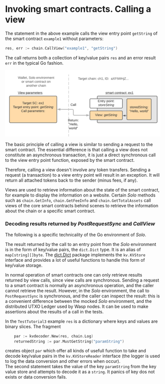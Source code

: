 # Invoking smart contracts. Calling a view

The statement in the above example calls the view entry point `getString` of the
smart contract `example1` without parameters:

```go
res, err := chain.CallView("example1", "getString")
```

The call returns both a collection of key/value pairs `res` and an error result
`err` in the typical Go fashion.

![](../../static/img/tutorial/call_view.png)

The basic principle of calling a view is similar to sending a request to the
smart contract. The essential difference is that calling a view does not 
constitute an asynchronous transaction, it is just a direct synchronous
call to the view entry point function, exposed by the smart contract.

Therefore, calling a view doesn't involve any token transfers. Sending a
request (a transaction) to a view entry point will result in an exception. It
will return all attached tokens back to the sender (minus fees, if any).

Views are used to retrieve information about the state of the smart contract,
for example to display the information on a website. Certain _Solo_ methods such
as `chain.GetInfo`, `chain.GetFeeInfo` and `chain.GetTotalAssets` call views of
the core smart contracts behind scenes to retrieve the information about the
chain or a specific smart contract.

### Decoding results returned by _PostRequestSync_ and _CallView_

The following is a specific technicality of the Go environment of _Solo_.

The result returned by the call to an entry point from the _Solo_ environment
is in the form of key/value pairs, the `dict.Dict` type. It is an alias of `map[string][]byte`.
The [dict.Dict](https://github.com/iotaledger/wasp/blob/master/packages/kv/dict/dict.go)
package implements the `kv.KVStore` interface and provides a lot of useful 
functions to handle this form of key/value storage.

In normal operation of smart contracts one can only retrieve results returned by
view calls, since view calls are synchronous. Sending a request to a smart
contract is normally an asynchronous operation, and the caller cannot retrieve
the result. However, in the _Solo_ environment, the call to `PostRequestSync` is
synchronous, and the caller can inspect the result: this is a convenient
difference between the mocked _Solo_ environment, and the distributed UTXO
Ledger used by Wasp nodes. It can be used to make assertions about the results
of a call in the tests.

In the `TestTutorial3` example `res` is a dictionary where keys and values are binary slices.
The fragment

```go
	par := kvdecoder.New(res, chain.Log)
	returnedString := par.MustGetString("paramString")
```

creates object `par` which offer all kinds of usefull function to take and decode key/value pairs in the `kv.KVStoreReader`
interface (the logger is used to log the data conversion and other errors when occur).  
The second statement takes the value of the key `paramString` from the key value store and attempts
to decode it as a `string`. It panics of key dos not exists or data conversion fails.
